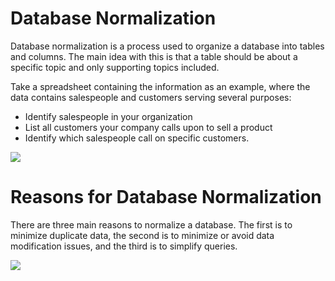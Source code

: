 # Database Normalization

Database normalization is a process used to organize a database into tables and columns.  The main idea with this is that a table should be about a specific topic and only supporting topics included.

 Take a spreadsheet containing the information as an example, where the data contains salespeople and customers serving several purposes:


* Identify salespeople in your organization
* List all customers your company calls upon to sell a product
* Identify which salespeople call on specific customers.

![](https://www.learncomputerscienceonline.com/wp-content/uploads/2020/07/Database-Normalization-In-DBMS.jpg)


# Reasons for Database Normalization
There are three main reasons to normalize a database.  The first is to minimize duplicate data, the second is to minimize or avoid data modification issues, and the third is to simplify queries. 

![](https://image3.slideserve.com/5627847/benefits-of-normalization-l.jpg)